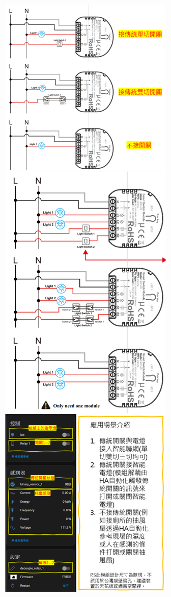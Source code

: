 
![Mosquitto_broker](/switch_module/091322.png)
![Mosquitto_broker](/switch_module/164823.png)
![Mosquitto_broker](/switch_module/094802.png)

